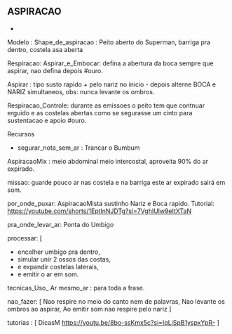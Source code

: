 
## ASPIRACAO
-
Modelo :
  Shape_de_aspiracao : Peito aberto do Superman, barriga pra dentro, costela asa aberta

Respiracao:
Aspirar_e_Embocar: defina a abertura da boca sempre que aspirar, nao defina depois #ouro.

Aspirar : tipo susto rapido + pelo nariz no inicio - depois alterne BOCA e NARIZ simultaneos, obs: nunca levante os ombros.

Respiracao_Controle: durante as emissoes o peito tem que contnuar erguido e as costelas abertas como se segurasse um cinto para sustentacao e apoio #ouro.

Recursos
- segurar_nota_sem_ar : Trancar o Bumbum

AspiracaoMix : meio abdominal meio intercostal, aproveita 90% do ar expirado.

missao: guarde pouco ar nas costela e na barriga este ar expirado sairá em som.

por_onde_puxar: AspiracaoMista sustinho Nariz e Boca rapido. Tutorial: https://youtube.com/shorts/1EptlnNJDTg?si=7VghIUlw9eItXTaN

pra_onde_levar_ar: Ponta do Umbigo

processar: [
  - encolher umbigo pra dentro,
  - simular unir 2 ossos das costas,
  - e expandir costelas laterais,
  - e emitir o ar em som.

tecnicas_Uso_ Ar
  mesmo_ar : para toda a frase.

nao_fazer: [
Nao respire no meio do canto nem de palavras,
Nao levante os ombros ao aspirar,
Ao emitir som nao respire pelo nariz
]


tutorias : [
DicasM  https://youtu.be/8bo-ssKmx5c?si=IqLjSpB1yspxYpR-
]